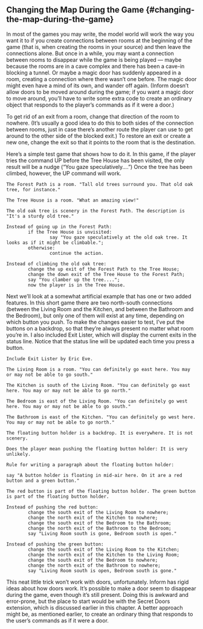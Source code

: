 ## Changing the Map During the Game {#changing-the-map-during-the-game}

In most of the games you may write, the model world will work the way you want it to if you create connections between rooms at the beginning of the game (that is, when creating the rooms in your source) and then leave the connections alone. But once in a while, you may want a connection between rooms to disappear while the game is being played — maybe because the rooms are in a cave complex and there has been a cave-in blocking a tunnel. Or maybe a magic door has suddenly appeared in a room, creating a connection where there wasn’t one before. The magic door might even have a mind of its own, and wander off again. (Inform doesn’t allow doors to be moved around during the game; if you want a magic door to move around, you’ll have to write some extra code to create an ordinary object that responds to the player’s commands as if it were a door.)

To get rid of an exit from a room, change that direction of the room to nowhere. (It’s usually a good idea to do this to both sides of the connection between rooms, just in case there’s another route the player can use to get around to the other side of the blocked exit.) To restore an exit or create a new one, change the exit so that it points to the room that is the destination.

Here’s a simple test game that shows how to do it. In this game, if the player tries the command UP before the Tree House has been visited, the only result will be a nudge (“You gaze speculatively....”) Once the tree has been climbed, however, the UP command will work.

```inform7
The Forest Path is a room. "Tall old trees surround you. That old oak tree, for instance."

The Tree House is a room. "What an amazing view!"

The old oak tree is scenery in the Forest Path. The description is "It's a sturdy old tree."

Instead of going up in the Forest Path:
        if the Tree House is unvisited:
                say "You gaze speculatively at the old oak tree. It looks as if it might be climbable.";
        otherwise:
                continue the action.

Instead of climbing the old oak tree:
        change the up exit of the Forest Path to the Tree House;
        change the down exit of the Tree House to the Forest Path;
        say "You clamber up the tree....";
        now the player is in the Tree House.
```

Next we’ll look at a somewhat artificial example that has one or two added features. In this short game there are two north-south connections (between the Living Room and the Kitchen, and between the Bathroom and the Bedroom), but only one of them will exist at any time, depending on which button you push. To make the changes easier to test, I’ve put the buttons on a backdrop, so that they’re always present no matter what room you’re in. I also included Exit Lister, which will display the current exits in the status line. Notice that the status line will be updated each time you press a button.

```inform7
Include Exit Lister by Eric Eve.

The Living Room is a room. "You can definitely go east here. You may or may not be able to go south."

The Kitchen is south of the Living Room. "You can definitely go east here. You may or may not be able to go north."

The Bedroom is east of the Living Room. "You can definitely go west here. You may or may not be able to go south."

The Bathroom is east of the Kitchen. "You can definitely go west here. You may or may not be able to go north."

The floating button holder is a backdrop. It is everywhere. It is not scenery.

Does the player mean pushing the floating button holder: It is very unlikely.

Rule for writing a paragraph about the floating button holder:

say "A button holder is floating in mid-air here. On it are a red button and a green button."

The red button is part of the floating button holder. The green button is part of the floating button holder.

Instead of pushing the red button:
        change the south exit of the Living Room to nowhere;
        change the north exit of the Kitchen to nowhere;
        change the south exit of the Bedroom to the Bathroom;
        change the north exit of the Bathroom to the Bedroom;
        say "Living Room south is gone, Bedroom south is open."

Instead of pushing the green button:
        change the south exit of the Living Room to the Kitchen;
        change the north exit of the Kitchen to the Living Room;
        change the south exit of the Bedroom to nowhere;
        change the north exit of the Bathroom to nowhere;
        say "Living Room south is open, Bedroom south is gone."
```

This neat little trick won’t work with doors, unfortunately. Inform has rigid ideas about how doors work. It’s possible to make a door seem to disappear during the game, even though it’s still present. Doing this is awkward and error-prone, but the place to start would be with the Secret Doors extension, which is discussed earlier in this chapter. A better approach might be, as mentioned earlier, to create an ordinary thing that responds to the user’s commands as if it were a door.
